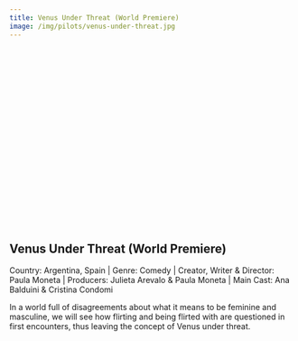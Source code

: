 ```yaml
---
title: Venus Under Threat (World Premiere)
image: /img/pilots/venus-under-threat.jpg
---
```

<iframe width="560" height="315" src="" frameborder="0" allow="accelerometer; autoplay; encrypted-media; gyroscope; picture-in-picture" allowfullscreen></iframe>

## Venus Under Threat (World Premiere)  
Country: Argentina, Spain | Genre: Comedy | Creator, Writer & Director: Paula Moneta | Producers: Julieta Arevalo & Paula Moneta | Main Cast: Ana Balduini & Cristina Condomi

In a world full of disagreements about what it means to be feminine and masculine, we will see how flirting and being flirted with are questioned in first encounters, thus leaving the concept of Venus under threat.
